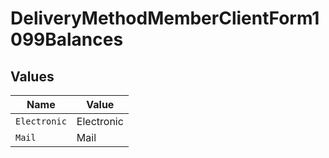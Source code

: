# DeliveryMethodMemberClientForm1099Balances


## Values

| Name         | Value        |
| ------------ | ------------ |
| `Electronic` | Electronic   |
| `Mail`       | Mail         |